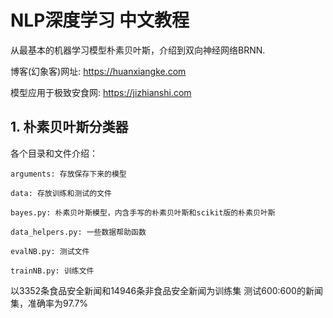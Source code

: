 # NLP深度学习 中文教程

从最基本的机器学习模型朴素贝叶斯，介绍到双向神经网络BRNN.

博客(幻象客)网址:   https://huanxiangke.com

模型应用于极致安食网:   https://jizhianshi.com

## 1. 朴素贝叶斯分类器
各个目录和文件介绍：

    arguments: 存放保存下来的模型

    data: 存放训练和测试的文件

    bayes.py: 朴素贝叶斯模型，内含手写的朴素贝叶斯和scikit版的朴素贝叶斯

    data_helpers.py: 一些数据帮助函数

    evalNB.py: 测试文件

    trainNB.py: 训练文件


以3352条食品安全新闻和14946条非食品安全新闻为训练集
测试600:600的新闻集，准确率为97.7%

    